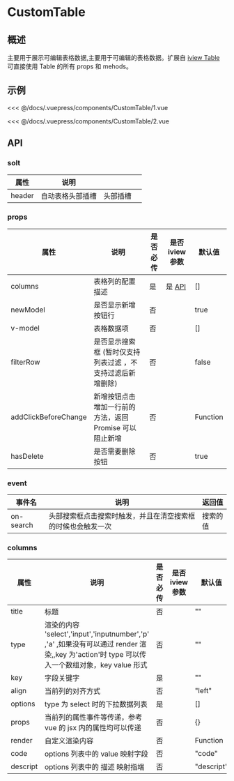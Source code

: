 # CustomTable

## 概述

主要用于展示可编辑表格数据,主要用于可编辑的表格数据。扩展自 [iview Table](https://www.iviewui.com/components/table) 可直接使用 Table 的所有 props 和 mehods。

## 示例

<demo-block title='1. 基础用法' desc='可编辑表格的基本使用方法。'>
  <div slot='demo' >
    <CustomTable-1></CustomTable-1>
  </div>
  <div slot='code'>

<<< @/docs/.vuepress/components/CustomTable/1.vue

  </div>
</demo-block>
<demo-block title='2. 带搜索头部的用法' desc='带搜索头部的基本使用方法。'>
  <div slot='demo' >
    <CustomTable-2></CustomTable-2>
  </div>
  <div slot='code'>

<<< @/docs/.vuepress/components/CustomTable/2.vue

  </div>
</demo-block>

## API

### solt

| 属性   | 说明             |          |     |
| ------ | ---------------- | -------- | --- |
| header | 自动表格头部插槽 | 头部插槽 |     |

### props

| 属性                 | 说明                                                       | 是否必传 | 是否 iview 参数                                        | 默认值   |
| -------------------- | ---------------------------------------------------------- | -------- | ------------------------------------------------------ | -------- |
| columns              | 表格列的配置描述                                           | 是       | 是 [API](https://www.iviewui.com/components/table#API) | []       |
| newModel             | 是否显示新增按钮行                                         | 否       |                                                        | true     |
| v-model              | 表格数据项                                                 | 否       |                                                        | []       |
| filterRow            | 是否显示搜索框 (暂时仅支持列表过滤 ，不支持过滤后新增删除) | 否       |                                                        | false    |
| addClickBeforeChange | 新增按钮点击增加一行前的方法，返回 Promise 可以阻止新增    | 否       |                                                        | Function |
| hasDelete            | 是否需要删除按钮                                           | 否       |                                                        | true     |

### event

| 事件名    | 说明                                                         | 返回值   |
| --------- | ------------------------------------------------------------ | -------- |
| on-search | 头部搜索框点击搜索时触发，并且在清空搜索框的时候也会触发一次 | 搜索的值 |

### columns

| 属性     | 说明                                                                                                                                         | 是否必传 | 是否 iview 参数 | 默认值     |
| -------- | -------------------------------------------------------------------------------------------------------------------------------------------- | -------- | --------------- | ---------- |
| title    | 标题                                                                                                                                         | 否       |                 | ""         |
| type     | 渲染的内容 'select','input','inputnumber','p' ,'a' ,如果没有可以通过 render 渲染,,key 为'action'时 type 可以传入一个数组对象，key value 形式 | 否       |                 | ""         |
| key      | 字段关键字                                                                                                                                   | 是       |                 | ""         |
| align    | 当前列的对齐方式                                                                                                                             | 否       |                 | "left"     |
| options  | type 为 select 时的下拉数据列表                                                                                                              | 是       |                 | []         |
| props    | 当前列的属性事件等传递，参考 vue 的 jsx 内的属性均可以传递                                                                                   | 否       |                 | {}         |
| render   | 自定义渲染内容                                                                                                                               | 否       |                 | Function   |
| code     | options 列表中的 value 映射字段                                                                                                              | 否       |                 | "code"     |
| descript | options 列表中的 描述 映射指端                                                                                                               | 否       |                 | "descript" |
